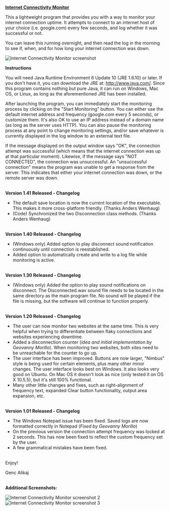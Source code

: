 <b><u>Internet Connectivity Monitor</u></b>
<p>This a lightweight program that provides you with a way to monitor your internet connection uptime. It attempts to connect to an internet host of your choice (i.e. google.com) every few seconds, and log whether it was successful or not.</p>

<p>You can leave this running overnight, and then read the log in the morning to see if, when, and for how long your internet connection was down.</p>

<img src='http://internetconnectivitymonitor.googlecode.com/svn/wiki/ICM4.PNG' alt='Internet Connectivity Monitor screenshot' />

<b>Instructions</b>

<p>You will need Java Runtime Environment 6 Update 10 (JRE 1.6.10) or later. If you don't have it, you can download the JRE at: <a href='http://www.java.com/'>http://www.java.com/</a>. Since this program contains nothing but pure Java, it can run on Windows, Mac OS, or Linux, as long as the aforementioned JRE has been installed.</p>

<p>After launching the program, you can immediately start the monitoring process by clicking on the "Start Monitoring" button. You can either use the default internet address and frequency (google.com every 5 seconds), or customize them. It's also OK to use an IP address instead of a domain name (as long as the server uses HTTP). You can also pause the monitoring process at any point to change monitoring settings, and/or save whatever is currently displayed in the log window to an external text file.</p>

<p>If the message displayed on the output window says "OK", the connection attempt was successful (which means that the internet connection was up at that particular moment). Likewise, if the message says "NOT CONNECTED", the connection was unsuccessful. An "unsuccessful connection" means the program was unable to get a response from the server. This indicates that either your internet connection was down, or the remote server was down.</p>

<br />
<b>Version 1.41 Released - Changelog</b><br />

<ul>
<li>The default save location is now the current location of the executable. This makes it more cross-platform friendly. (Thanks Anders Wenhaug)</li>

<li>(Code) Synchronized the two Disconnection class methods. (Thanks Anders Wenhaug)</li>
</ul>

<br />
<b>Version 1.40 Released - Changelog</b><br />

<ul>
<li>(Windows only) Added option to play disconnect sound notification continuously until connection is reestablished.</li>

<li>Added option to automatically create and write to a log file while monitoring is active.</li>
</ul>

<br />
<b>Version 1.30 Released - Changelog</b><br />

<ul>
<li>(Windows only) Added the option to play sound notifications on disconnect. The Disconnected.wav sound file needs to be located in the same directory as the main program file. No sound will be played if the file is missing, but the software will continue to function properly.</li>
</ul>

<br />
<b>Version 1.20 Released - Changelog</b><br />

<ul>
<li>The user can now monitor two websites at the same time. This is very helpful when trying to differentiate between flaky connections and websites experiencing downtime.</li>

<li>Added a disconnection counter (<i>idea and initial implementation by Geovanny Morillo</i>). When monitoring two websites, both sites need to be unreachable for the counter to go up.</li>

<li>The user interface has been improved. Buttons are now larger, "Nimbus" style is being used for certain elements, plus many other minor changes. The user interface looks best on Windows. It also looks very good on Ubuntu. On Mac OS it doesn't look as nice (only tested it on OS X 10.5.5), but it's still 100% functional.</li>

<li>Many other little changes and fixes, such as right-alignment of frequency text, expanded Clear button functionality, output area expansion, etc.</li>

</ul>
<br />
<b>Version 1.01 Released - Changelog</b><br />

<ul>
<li>The Windows Notepad issue has been fixed. Saved logs are now formatted correctly in Notepad (<i>Fixed by Geovanny Morillo</i>)</li>

<li>On the previous version the connection attempt frequency was locked at 2 seconds. This has now been fixed to reflect the custom frequency set by the user.</li>

<li>A few grammatical mistakes have been fixed.</li>
</ul><br />
Enjoy!

Genc Alikaj<br /><br />


<b>Additional Screenshots:</b>

<img src='http://internetconnectivitymonitor.googlecode.com/svn/wiki/ICM5.PNG' alt='Internet Connectivity Monitor screenshot 2' /><br />
<img src='http://internetconnectivitymonitor.googlecode.com/svn/wiki/ICM6.PNG' alt='Internet Connectivity Monitor screenshot 3' />